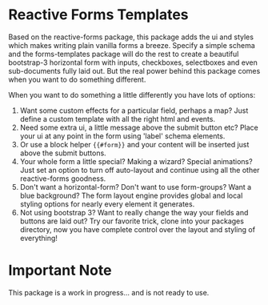 Reactive Forms Templates
========================
Based on the reactive-forms package, this package adds the ui and styles which makes writing plain vanilla forms a breeze. Specify a simple schema and the forms-templates package will do the rest to create a beautiful bootstrap-3 horizontal form with inputs, checkboxes, selectboxes and even sub-documents fully laid out. But the real power behind this package comes when you want to do something different.

When you want to do something a little differently you have lots of options:

1. Want some custom effects for a particular field, perhaps a map? Just define a custom template with all the right html and events.
2. Need some extra ui, a little message above the submit button etc? Place your ui at any point in the form using 'label' schema elements.
3. Or use a block helper `{{#form}}` and your content will be inserted just above the submit buttons.
4. Your whole form a little special? Making a wizard? Special animations? Just set an option to turn off auto-layout and continue using all the other reactive-forms goodness.
5. Don't want a horizontal-form? Don't want to use form-groups? Want a blue background? The form layout engine provides global and local styling options for nearly every element it generates.
6. Not using bootstrap 3? Want to really change the way your fields and buttons are laid out? Try our favorite trick, clone into your packages directory, now you have complete control over the layout and styling of everything!

Important Note
==============
This package is a work in progress... and is not ready to use.